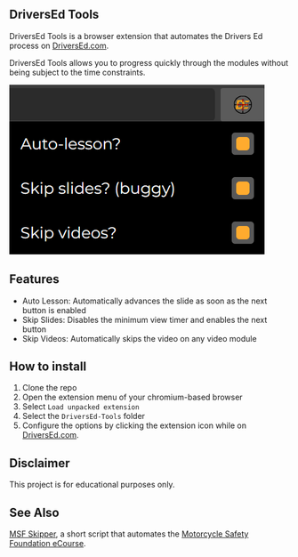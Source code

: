 ## DriversEd Tools

DriversEd Tools is a browser extension that automates the Drivers Ed process on [DriversEd.com](https://driversed.com).

DriversEd Tools allows you to progress quickly through the modules without being subject to the time constraints.

![DriversEd Tools](readme/DriversEdTools-Menu.png?raw=true)

## Features

- Auto Lesson: Automatically advances the slide as soon as the next button is enabled
- Skip Slides: Disables the minimum view timer and enables the next button
- Skip Videos: Automatically skips the video on any video module

## How to install

1. Clone the repo
2. Open the extension menu of your chromium-based browser
3. Select `Load unpacked extension`
4. Select the `DriversEd-Tools` folder
5. Configure the options by clicking the extension icon while on [DriversEd.com](https://driversed.com).

## Disclaimer

This project is for educational purposes only.

## See Also

[MSF Skipper](https://gist.github.com/ethankrein/a6dde0cb5c881c84eec7d568f673d077), a short script that automates the [Motorcycle Safety Foundation eCourse](https://elearning.msf-usa.org/).
